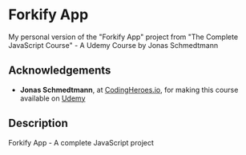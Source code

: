 # Forkify App

 My personal version of the "Forkify App" project from "The Complete JavaScript Course" - A Udemy Course by Jonas Schmedtmann

## Acknowledgements

- **Jonas Schmedtmann**, at [CodingHeroes.io](https://codingheroes.io/resources/), for making this course available on [Udemy](https://www.udemy.com/course/the-complete-javascript-course/)

## Description

Forkify App - A complete JavaScript project
